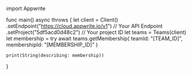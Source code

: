 import Appwrite

func main() async throws {
let client = Client()
.setEndpoint("https://cloud.appwrite.io/v1") // Your API Endpoint
.setProject("5df5acd0d48c2") // Your project ID
let teams = Teams(client)
let membership = try await teams.getMembership(
teamId: "[TEAM_ID]",
membershipId: "[MEMBERSHIP_ID]"
)

    print(String(describing: membership))

}
